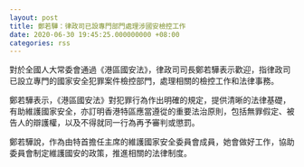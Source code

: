 ```yaml
---
layout: post
title: 鄭若驊：律政司已設專門部門處理涉國安檢控工作
date: 2020-06-30 19:45:25.000000000 +08:00
categories: rss
---
```


對於全國人大常委會通過《港區國安法》，律政司司長鄭若驊表示歡迎，指律政司已設立專門的國家安全犯罪案件檢控部門，處理相關的檢控工作和法律事務。

鄭若驊表示，《港區國安法》對犯罪行為作出明確的規定，提供清晰的法律基礎，有助維護國家安全，亦訂明香港特區應當遵從的重要法治原則，包括無罪假定、被告人的辯護權，以及不得就同一行為再予審判或懲罰。

鄭若驊說，作為由特首擔任主席的維護國家安全委員會成員，她會做好工作，協助委員會制定維護國安的政策，推進相關的法律制度。
